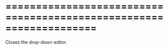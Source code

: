 <!--**
/*-------------------------------------------
    Auto-generated file. Do not modify.
-------------------------------------------

**-->
===================================================================
===================================================================

<!--shortDescription-->
Closes the drop-down editor.
<!--/shortDescription-->

<!--fullDescription-->

<!--/fullDescription-->
